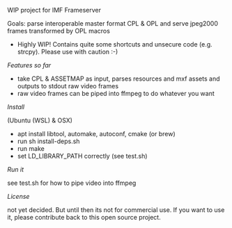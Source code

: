 WIP project for IMF Frameserver 

Goals: parse interoperable master format CPL & OPL and serve jpeg2000 frames transformed by OPL macros

- Highly WIP! Contains quite some shortcuts and unsecure code (e.g. strcpy). Please use with caution :-)

*Features so far*

- take CPL & ASSETMAP as input, parses resources and mxf assets and outputs to stdout raw video frames
- raw video frames can be piped into ffmpeg to do whatever you want

*Install*

(Ubuntu (WSL) & OSX)
- apt install libtool, automake, autoconf, cmake (or brew)
- run sh install-deps.sh
- run make
- set LD_LIBRARY_PATH correctly (see test.sh)

*Run it*

see test.sh for how to pipe video into ffmpeg

*License*

not yet decided. But until then its not for commercial use. If you want to use it, please contribute back to this open source project.
